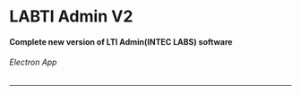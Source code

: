 # LABTI Admin V2
#### Complete new version of LTI Admin(INTEC LABS) software
###### Electron App
---